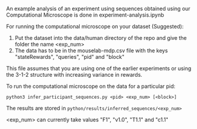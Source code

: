 An example analysis of an experiment using sequences obtained using our Computational Microscope is done in
experiment-analysis.ipynb

For running the computational microscope on your dataset (Suggested):

1. Put the dataset into the data/human directory of the repo and give the folder the name <exp_num>
2. The data has to be in the mouselab-mdp.csv file with the keys "stateRewards", "queries", "pid" and "block"

This file assumes that you are using one of the earlier experiments or using the 3-1-2 structure with increasing
variance in rewards.

To run the computational microscope on the data for a particular pid:

`python3 infer_participant_sequences.py <pid> <exp_num> [<block>]`

The results are stored in `python/results/inferred_sequences/<exp_num>`

<exp_num> can currently take values "F1", "v1.0", "T1.1" and "c1.1"
